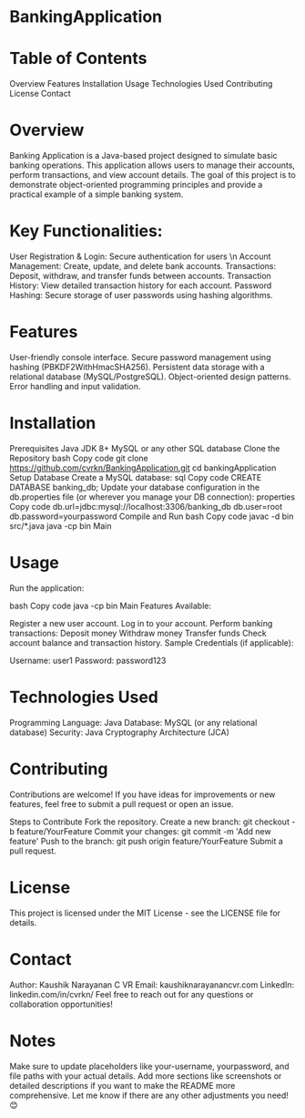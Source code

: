 # BankingApplication

# Table of Contents
Overview
Features
Installation
Usage
Technologies Used
Contributing
License
Contact
# Overview
Banking Application is a Java-based project designed to simulate basic banking operations. This application allows users to manage their accounts, perform transactions, and view account details. The goal of this project is to demonstrate object-oriented programming principles and provide a practical example of a simple banking system.

# Key Functionalities:
User Registration & Login: Secure authentication for users \n
Account Management: Create, update, and delete bank accounts.
Transactions: Deposit, withdraw, and transfer funds between accounts.
Transaction History: View detailed transaction history for each account.
Password Hashing: Secure storage of user passwords using hashing algorithms.
# Features
User-friendly console interface.
Secure password management using hashing (PBKDF2WithHmacSHA256).
Persistent data storage with a relational database (MySQL/PostgreSQL).
Object-oriented design patterns.
Error handling and input validation.
# Installation
Prerequisites
Java JDK 8+
MySQL or any other SQL database
Clone the Repository
bash
Copy code
git clone https://github.com/cvrkn/BankingApplication.git
cd bankingApplication
Setup Database
Create a MySQL database:
sql
Copy code
CREATE DATABASE banking_db;
Update your database configuration in the db.properties file (or wherever you manage your DB connection):
properties
Copy code
db.url=jdbc:mysql://localhost:3306/banking_db
db.user=root
db.password=yourpassword
Compile and Run
bash
Copy code
javac -d bin src/*.java
java -cp bin Main
# Usage
Run the application:

bash
Copy code
java -cp bin Main
Features Available:

Register a new user account.
Log in to your account.
Perform banking transactions:
Deposit money
Withdraw money
Transfer funds
Check account balance and transaction history.
Sample Credentials (if applicable):

Username: user1
Password: password123
# Technologies Used
Programming Language: Java
Database: MySQL (or any relational database)
Security: Java Cryptography Architecture (JCA)
# Contributing
Contributions are welcome! If you have ideas for improvements or new features, feel free to submit a pull request or open an issue.

Steps to Contribute
Fork the repository.
Create a new branch: git checkout -b feature/YourFeature
Commit your changes: git commit -m 'Add new feature'
Push to the branch: git push origin feature/YourFeature
Submit a pull request.
# License
This project is licensed under the MIT License - see the LICENSE file for details.

# Contact
Author: Kaushik Narayanan C VR
Email: kaushiknarayanancvr.com
LinkedIn: linkedin.com/in/cvrkn/
Feel free to reach out for any questions or collaboration opportunities!

# Notes
Make sure to update placeholders like your-username, yourpassword, and file paths with your actual details.
Add more sections like screenshots or detailed descriptions if you want to make the README more comprehensive.
Let me know if there are any other adjustments you need! 😊
